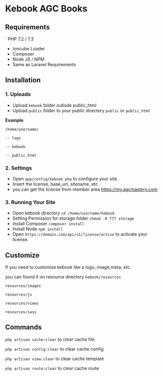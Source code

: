 # Kebook AGC Books

## Requirements
` PHP 7.2 / 7.3
- Ioncube Loader
- Composer
- Node JS / NPM
- Same as Laravel Requirements

## Installation

### 1. Uploads
- Upload `kebook` folder outisde public_html
- Upload `public` folder to your public directory `public` or `public_html`

**Example**

`/home/username/`

`-- logs`

`-- kebook`

`-- public_html`


### 2. Settings
- Open `app/config/kebook.php` to configure your site.
- Insert the license, base_url, sitename, etc.
- you can get the license from member area https://my.agcmastery.com

### 3. Running Your Site
- Open kebook directory `cd /home/username/kebook`
- Setting Permission for storage folder `chmod -R 777 storage`
- Install Composer `composer install`
- Install Node `npm install`
- Open `https://domain.com/api/v1/license/active` to activate your license.

## Customize

If you need to customize kebook like a logo, image,meta, etc.

you can found it on resource directory `kebook/resources`

`resources/images`

`resources/js`

`resources/views`

`resources/sass`

## Commands

`php artisan cache:clear` to clear cache file

`php artisan config:clear` to clear cache config

`php artisan view:clear` to clear cache template

`php artisan route:clear` to clear cache route


